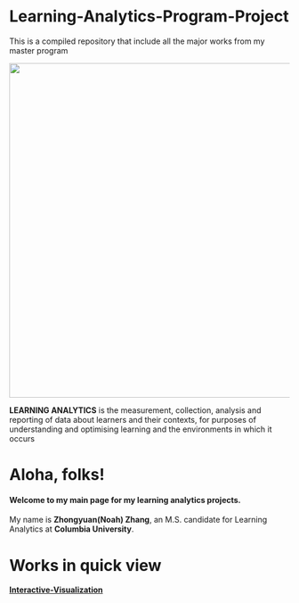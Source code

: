 # Learning-Analytics-Program-Project
This is a compiled repository that include all the major works from my master program


<img src="http://www.e-learn.nl/media/blogs/e-learn/banners/wordle-learninganalytics.png?mtime=1514126619" width="600"><br>


**LEARNING ANALYTICS** is the measurement, collection, analysis and reporting of data about learners and their contexts, for purposes of understanding and optimising learning and the environments in which it occurs


# Aloha, folks!
#### Welcome to my main page for my learning analytics projects.

My name is **Zhongyuan(Noah) Zhang**, an M.S. candidate for Learning Analytics at **Columbia University**.


# Works in quick view

[**Interactive-Visualization**](https://github.com/zz2641/Mid-term-test-result-shiny-dashboard)
